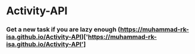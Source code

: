 # Activity-API

### Get a new task if you are lazy enough (https://muhammad-rk-isa.github.io/Activity-API)['https://muhammad-rk-isa.github.io/Activity-API']

